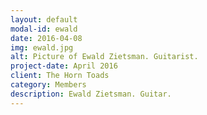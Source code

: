 ```yaml
---
layout: default
modal-id: ewald
date: 2016-04-08
img: ewald.jpg
alt: Picture of Ewald Zietsman. Guitarist.
project-date: April 2016
client: The Horn Toads
category: Members
description: Ewald Zietsman. Guitar.
---
```

